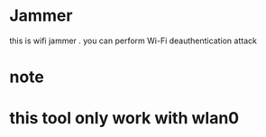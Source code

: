# Jammer
this is wifi jammer . you can perform Wi-Fi deauthentication attack



# note 

# this tool only work with wlan0  


